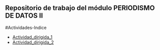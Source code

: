 ## Repositorio de trabajo del módulo PERIODISMO DE DATOS II

#Actividades-Indice 


- [Actividad_dirigida_1](ad1.md)
- [Actividad_dirigida_2](ad2.md)

